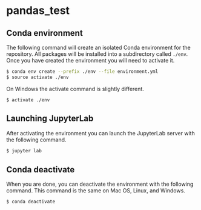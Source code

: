 # pandas_test

## Conda environment

The following command will create an isolated Conda environment for the repository. All packages will be installed into a subdirectory called `./env`. Once you have created the environment you will need to activate it.

```bash
$ conda env create --prefix ./env --file environment.yml
$ source activate ./env
```

On Windows the activate command is slightly different.

```
$ activate ./env
```

## Launching JupyterLab

After activating the environment you can launch the JupyterLab server with the following command.

```bash
$ jupyter lab
```

## Conda deactivate

When you are done, you can deactivate the environment with the following command. This command is the same on Mac OS, Linux, and Windows.

```bash
$ conda deactivate
```
